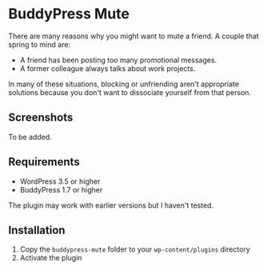 # BuddyPress Mute

There are many reasons why you might want to mute a friend. A couple that spring to mind are:

 - A friend has been posting too many promotional messages.
 - A former colleague always talks about work projects.

In many of these situations, blocking or unfriending aren't appropriate solutions because you don't want to dissociate yourself from that person.

## Screenshots

To be added.

## Requirements

 - WordPress 3.5 or higher
 - BuddyPress 1.7 or higher

The plugin may work with earlier versions but I haven't tested.

## Installation

1. Copy the `buddypress-mute` folder to your `wp-content/plugins` directory
2. Activate the plugin